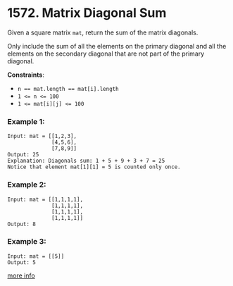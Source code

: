 # 1572. Matrix Diagonal Sum

Given a square matrix `mat`, return the sum of the matrix diagonals.

Only include the sum of all the elements on the primary diagonal and all the elements on the secondary diagonal that are not part of the primary diagonal.

**Constraints**:
- `n == mat.length == mat[i].length`
- `1 <= n <= 100`
- `1 <= mat[i][j] <= 100`

### Example 1:
```
Input: mat = [[1,2,3],
              [4,5,6],
              [7,8,9]]
Output: 25
Explanation: Diagonals sum: 1 + 5 + 9 + 3 + 7 = 25
Notice that element mat[1][1] = 5 is counted only once.
```

### Example 2:
```
Input: mat = [[1,1,1,1],
              [1,1,1,1],
              [1,1,1,1],
              [1,1,1,1]]
Output: 8
```

### Example 3:
```
Input: mat = [[5]]
Output: 5
```

[more info](https://leetcode.com/problems/matrix-diagonal-sum/)